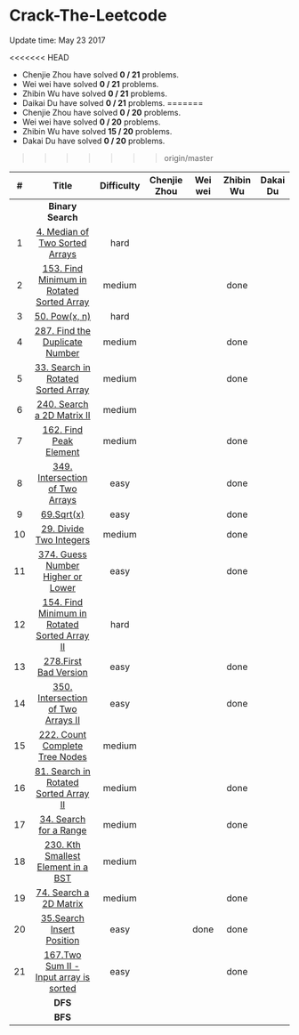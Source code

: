 # Crack-The-Leetcode


Update time: May 23 2017

<<<<<<< HEAD
* Chenjie Zhou have solved **0 / 21** problems.
* Wei wei have solved **0 / 21** problems.
* Zhibin Wu have solved **0 / 21** problems.
* Daikai Du have solved **0 / 21** problems.
=======
* Chenjie Zhou have solved **0 / 20** problems.
* Wei wei have solved **0 / 20** problems.
* Zhibin Wu have solved **15 / 20** problems.
* Dakai Du have solved **0 / 20** problems.
>>>>>>> origin/master

| # | Title | Difficulty |Chenjie Zhou | Wei wei | Zhibin Wu | Dakai Du |
|:---:|:---:|:---:|:---:|:---:|:---:|:---:|
||**Binary Search**|
| 1 | [4. Median of Two Sorted Arrays](https://leetcode.com/problems/median-of-two-sorted-arrays/#/description) |hard|||||
| 2 | [153. Find Minimum in Rotated Sorted Array](https://leetcode.com/problems/find-minimum-in-rotated-sorted-array/#/description) |medium|||done||
| 3 | [50. Pow(x, n)](https://leetcode.com/problems/powx-n/#/description) |hard|||||
| 4 | [287. Find the Duplicate Number](https://leetcode.com/problems/find-the-duplicate-number/#/description) |medium|||done||
| 5 | [33. Search in Rotated Sorted Array](https://leetcode.com/problems/search-in-rotated-sorted-array/#/description) |medium|||done||
| 6 | [240. Search a 2D Matrix II](https://leetcode.com/problems/search-a-2d-matrix-ii/#/description) |medium|||||
| 7 | [162. Find Peak Element](https://leetcode.com/problems/find-peak-element/#/description) |medium|||done||
| 8 | [349. Intersection of Two Arrays](https://leetcode.com/problems/intersection-of-two-arrays/#/description) |easy|||done||
| 9 | [69.Sqrt(x)](https://leetcode.com/problems/sqrtx/#/description) |easy|||done||
| 10 | [29. Divide Two Integers](https://leetcode.com/problems/divide-two-integers/#/description) |medium|||done||
| 11 | [374. Guess Number Higher or Lower](https://leetcode.com/problems/guess-number-higher-or-lower/#/description) |easy|||done||
| 12 | [154. Find Minimum in Rotated Sorted Array II](https://leetcode.com/problems/find-minimum-in-rotated-sorted-array-ii/#/description) |hard|||||
| 13 | [278.First Bad Version](https://leetcode.com/problems/first-bad-version/#/description) |easy|||done||
| 14 | [350. Intersection of Two Arrays II](https://leetcode.com/problems/intersection-of-two-arrays-ii/#/description) |easy|||done||
| 15 | [222. Count Complete Tree Nodes](https://leetcode.com/problems/count-complete-tree-nodes/#/description) |medium|||||
| 16 | [81. Search in Rotated Sorted Array II](https://leetcode.com/problems/search-in-rotated-sorted-array-ii/#/description) |medium|||done||
| 17 | [34. Search for a Range](https://leetcode.com/problems/search-for-a-range/#/description) |medium|||done||
| 18 | [230. Kth Smallest Element in a BST](https://leetcode.com/problems/kth-smallest-element-in-a-bst/#/description) |medium|||||
| 19 | [74. Search a 2D Matrix](https://leetcode.com/problems/search-a-2d-matrix/#/description) |medium|||done||
| 20 | [35.Search Insert Position](https://leetcode.com/problems/search-insert-position/#/description)|easy||done|done||
| 21 | [167.Two Sum II - Input array is sorted](https://leetcode.com/problems/two-sum-ii-input-array-is-sorted/#/description) |easy|||done||
||**DFS**|
||**BFS**|
